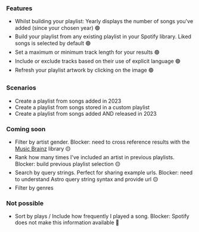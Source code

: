### Features

- Whilst building your playlist: Yearly displays the number of songs you've added (since your chosen year) 🟢
- Build your playlist from any existing playlist in your Spotify library. Liked songs is selected by default 🟢
- Set a maximum or minimum track length for your results 🟢
- Include or exclude tracks based on their use of explicit language 🟢
- Refresh your playlist artwork by clicking on the image 🟢

### Scenarios

- Create a playlist from songs added in 2023
- Create a playlist from songs stored in a custom playlist
- Create a playlist from songs added AND released in 2023

### Coming soon

- Filter by artist gender. Blocker: need to cross reference results with the [Music Brainz](https://musicbrainz.org/) library 🟡
- Rank how many times I've included an artist in previous playlists. Blocker: build previous playlist selection 🟡
- Search by query strings. Perfect for sharing example urls. Blocker: need to understand Astro query string syntax and provide url 🟡
- Filter by genres

### Not possible

- Sort by plays / Include how frequently I played a song. Blocker: Spotify does not make this information available 🔴